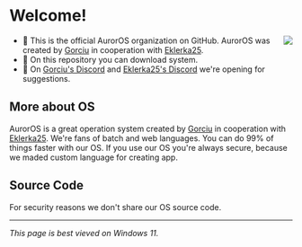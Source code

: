 # Welcome!

<img align="right" src="https://avatars.githubusercontent.com/u/157804013?s=200&u=2ce38e6b2cf8349677f2b71a805238a6a8e1c454&v=4">

- 🙋 This is the official AurorOS organization on GitHub. AurorOS was created by [Gorciu](https://github.com/gorciu-official) in cooperation with [Eklerka25](https://github.com/Eklerka25).
- 🌈 On this repository you can download system.
- 🧙 On [Gorciu's Discord](https://dsc.gg/gorciu) and [Eklerka25's Discord](https://discord.gg/8PZkmn9G44) we're opening for suggestions.

## More about OS

AurorOS is a great operation system created by [Gorciu](https://github.com/gorciu-official) in cooperation with [Eklerka25](https://github.com/Eklerka25). We're fans of batch and web languages. You can do 99% of things faster with our OS. If you use our OS you're always secure, because we maded custom language for creating app.

## Source Code

For security reasons we don't share our OS source code. 

-----

_This page is best vieved on Windows 11._
